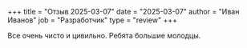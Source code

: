 +++
title = "Отзыв 2025-03-07"
date = "2025-03-07"
author = "Иван Иванов"
job = "Разработчик"
type = "review"
+++

Все очень чисто и цивильно. Ребята большие молодцы.
